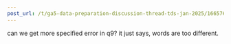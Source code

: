 ```yaml
---
post_url: /t/ga5-data-preparation-discussion-thread-tds-jan-2025/166576/40
---
```

can we get more specified error in q9? it just says, words are too different.